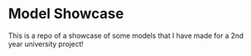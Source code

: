 # Model Showcase

This is a repo of a showcase of some models that I have made for a 2nd year university project!
